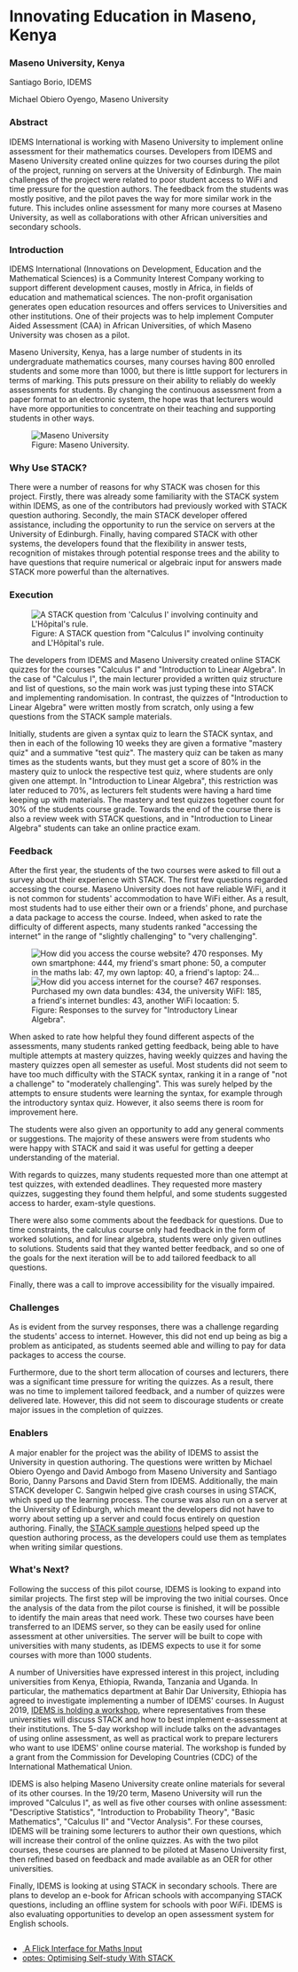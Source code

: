 # Innovating Education in Maseno, Kenya

### Maseno University, Kenya

Santiago Borio, IDEMS

Michael Obiero Oyengo, Maseno University

### Abstract

IDEMS International is working with Maseno University to implement online assessment for their mathematics courses. Developers from IDEMS and Maseno University created online quizzes for two courses during the pilot of the project, running on servers at the University of Edinburgh. The main challenges of the project were related to poor student access to WiFi and time pressure for the question authors. The feedback from the students was mostly positive, and the pilot paves the way for more similar work in the future. This includes online assessment for many more courses at Maseno University, as well as collaborations with other African universities and secondary schools.

### Introduction

IDEMS International (Innovations on Development, Education and the Mathematical Sciences) is a Community Interest Company working to support different development causes, mostly in Africa, in fields of education and mathematical sciences. The non-profit organisation generates open education resources and offers services to Universities and other institutions. One of their projects was to help implement Computer Aided Assessment (CAA) in African Universities, of which Maseno University was chosen as a pilot.

Maseno University, Kenya, has a large number of students in its undergraduate mathematics courses, many courses having 800 enrolled students and some more than 1000, but there is little support for lecturers in terms of marking. This puts pressure on their ability to reliably do weekly assessments for students. By changing the continuous assessment from a paper format to an electronic system, the hope was that lecturers would have more opportunities to concentrate on their teaching and supporting students in other ways.

<div class="float-none img-middle">
<figure class="figure">
<img class="figure-img img-fluid" src="../Images/Maseno_University.jpg" alt="Maseno University">
  <figcaption class="figure-caption">Figure: Maseno University.
</figcaption>
</figure></div>

### Why Use STACK?

There were a number of reasons for why STACK was chosen for this project. Firstly, there was already some familiarity with the STACK system within IDEMS, as one of the contributors had previously worked with STACK question authoring. Secondly, the main STACK developer offered assistance, including the opportunity to run the service on servers at the University of Edinburgh. Finally, having compared STACK with other systems, the developers found that the flexibility in answer tests, recognition of mistakes through potential response trees and the ability to have questions that require numerical or algebraic input for answers made STACK more powerful than the alternatives.

### Execution
<div class="float-right img-tall">
<figure class="figure">
<img class="figure-img img-fluid" src="../Images/Maseno_Question_2.png" alt="A STACK question from 'Calculus I' involving continuity and L'Hôpital's rule.">
  <figcaption class="figure-caption">Figure: A STACK question from "Calculus I" involving continuity and L'Hôpital's rule.
</figcaption>
</figure></div>
The developers from IDEMS and Maseno University created online STACK quizzes for the courses "Calculus I" and "Introduction to Linear Algebra". In the case of "Calculus I", the main lecturer provided a written quiz structure and list of questions, so the main work was just typing these into STACK and implementing randomisation. In contrast, the quizzes of "Introduction to Linear Algebra" were written mostly from scratch, only using a few questions from the STACK sample materials.

Initially, students are given a syntax quiz to learn the STACK syntax, and then in each of the following 10 weeks they are given a formative "mastery quiz" and a summative "test quiz". The mastery quiz can be taken as many times as the students wants, but they must get a score of 80% in the mastery quiz to unlock the respective test quiz, where students are only given one attempt. In "Introduction to Linear Algebra", this restriction was later reduced to 70%, as lecturers felt students were having a hard time keeping up with materials. The mastery and test quizzes together count for 30% of the students course grade. Towards the end of the course there is also a review week with STACK questions, and in "Introduction to Linear Algebra" students can take an online practice exam.

### Feedback

After the first year, the students of the two courses were asked to fill out a survey about their experience with STACK. The first few questions regarded accessing the course. Maseno University does not have reliable WiFi, and it is not common for students' accommodation to have WiFi either. As a result, most students had to use either their own or a friends' phone, and purchase a data package to access the course. Indeed, when asked to rate the difficulty of different aspects, many students ranked "accessing the internet" in the range of "slightly challenging" to "very challenging".


<div class="float-none img-wide">
<figure class="figure">
<img class="figure-img img-fluid" src="../Images/Maseno_Survey_1.png" alt="How did you access the course website? 470 responses. My own smartphone: 444, my friend's smart phone: 50, a computer in the maths lab: 47, my own laptop: 40, a friend's laptop: 24... ">
<img class="figure-img img-fluid" src="../Images/Maseno_Survey_2.PNG" alt="How did you access internet for the course? 467 responses. Purchased my own data bundles: 434, the university WiFI: 185, a friend's internet bundles: 43, another WiFi locaation: 5.">
  <figcaption class="figure-caption">Figure: Responses to the survey for "Introductory Linear Algebra".
</figcaption>
</figure></div>

When asked to rate how helpful they found different aspects of the assessments, many students ranked getting feedback, being able to have multiple attempts at mastery quizzes, having weekly quizzes and having the mastery quizzes open all semester as useful. Most students did not seem to have too much difficulty with the STACK syntax, ranking it in a range of "not a challenge" to "moderately challenging". This was surely helped by the attempts to ensure students were learning the syntax, for example through the introductory syntax quiz. However, it also seems there is room for improvement here.

The students were also given an opportunity to add any general comments or suggestions. The majority of these answers were from students who were happy with STACK and said it was useful for getting a deeper understanding of the material. 

With regards to quizzes, many students requested more than one attempt at test quizzes, with extended deadlines. They requested more mastery quizzes, suggesting they found them helpful, and some students suggested access to harder, exam-style questions.

There were also some comments about the feedback for questions. Due to time constraints, the calculus course only had feedback in the form of worked solutions, and for linear algebra, students were only given outlines to solutions. Students said that they wanted better feedback, and so one of the goals for the next iteration will be to add tailored feedback to all questions.

Finally, there was a call to improve accessibility for the visually impaired.

### Challenges

As is evident from the survey responses, there was a challenge regarding the students' access to internet. However, this did not end up being as big a problem as anticipated, as students seemed able and willing to pay for data packages to access the course.

Furthermore, due to the short term allocation of courses and lecturers, there was a significant time pressure for writing the quizzes. As a result, there was no time to implement tailored feedback, and a number of quizzes were delivered late. However, this did not seem to discourage students or create major issues in the completion of quizzes.

### Enablers

A major enabler for the project was the ability of IDEMS to assist the University in question authoring. The questions were written by Michael Obiero Oyengo and David Ambogo from Maseno University and Santiago Borio, Danny Parsons and David Stern from IDEMS. Additionally, the main STACK developer C. Sangwin helped give crash courses in using STACK, which sped up the learning process. The course was also run on a server at the University of Edinburgh, which meant the developers did not have to worry about setting up a server and could focus entirely on question authoring. Finally, the [STACK sample questions](https://stack-demo.maths.ed.ac.uk/demo/) helped speed up the question authoring process, as the developers could use them as templates when writing similar questions.
 

### What's Next?

Following the success of this pilot course, IDEMS is looking to expand into similar projects. The first step will be improving the two initial courses. Once the analysis of the data from the pilot course is finished, it will be possible to identify the main areas that need work. These two courses have been transferred to an IDEMS server, so they can be easily used for online assessment at other universities. The server will be built to cope with universities with many students, as IDEMS expects to use it for some courses with more than 1000 students.

A number of Universities have expressed interest in this project, including universities from Kenya, Ethiopia, Rwanda, Tanzania and Uganda. In particular, the mathematics department at Bahir Dar University, Ethiopia has agreed to investigate implementing a number of IDEMS' courses. In August 2019, [IDEMS is holding a workshop](https://www.africanmathsinitiative.net/eawworkshop/), where representatives from these universities will discuss STACK and how to best implement e-assessment at their institutions. The 5-day workshop will include talks on the advantages of using online assessment, as well as practical work to prepare lecturers who want to use IDEMS' online course material. The workshop is funded by a grant from the Commission for Developing Countries (CDC) of the International Mathematical Union.

IDEMS is also helping Maseno University create online materials for several of its other courses. In the 19/20 term, Maseno University will run the improved "Calculus I", as well as five other courses with online assessment: "Descriptive Statistics", "Introduction to Probability Theory", "Basic Mathematics", "Calculus II" and "Vector Analysis". For these courses, IDEMS will be training some lecturers to author their own questions, which will increase their control of the online quizzes. As with the two pilot courses, these courses are planned to be piloted at Maseno University first, then refined based on feedback and made available as an OER for other universities. 

Finally, IDEMS is looking at using STACK in secondary schools. There are plans to develop an e-book for African schools with accompanying STACK questions, including an offline system for schools with poor WiFi. IDEMS is also evaluating opportunities to develop an open assessment system for English schools.

<nav aria-label="...">
  <ul class="pagination pagination-lg justify-content-center" style="margin-top:2em">
    <li class="page-item"><a href="../FlickInterface" class="page-link"><i class="fa fa-arrow-left"></i>&nbsp;A Flick Interface for Maths Input</a></li>
    <li class="page-item"><a href="../optes" class="page-link" >optes: Optimising Self-study With STACK&nbsp;<i class="fa fa-arrow-right"></i></a></li>
  </ul>
</nav>